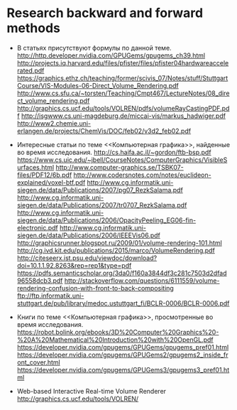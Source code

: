 # Research backward and forward methods

- В статьях присутствуют формулы по данной теме.
http://http.developer.nvidia.com/GPUGems/gpugems_ch39.html
http://projects.iq.harvard.edu/files/pfister/files/pfister04hardwareaccelerated.pdf
https://graphics.ethz.ch/teaching/former/scivis_07/Notes/stuff/StuttgartCourse/VIS-Modules-06-Direct_Volume_Rendering.pdf
http://www.cs.sfu.ca/~torsten/Teaching/Cmpt467/LectureNotes/08_direct_volume_rendering.pdf
http://graphics.cs.ucf.edu/tools/VOLREN/pdfs/volumeRayCastingPDF.pdf
http://isgwww.cs.uni-magdeburg.de/miccai-vis/markus_hadwiger.pdf
http://www2.chemie.uni-erlangen.de/projects/ChemVis/DOC/feb02/v3d2_feb02.pdf

- Интересные статьи по теме <<Компьютерная графика>>, найденные во время исследования. 
http://cs.haifa.ac.il/~gordon/ftb-bsp.pdf
https://www.cs.uic.edu/~jbell/CourseNotes/ComputerGraphics/VisibleSurfaces.html
http://www.computer-graphics.se/TSBK07-files/PDF12/6b.pdf
http://www.codersnotes.com/notes/euclideon-explained/voxel-btf.pdf
http://www.cg.informatik.uni-siegen.de/data/Publications/2007/pg07_RezkSalama.pdf
http://www.cg.informatik.uni-siegen.de/data/Publications/2007/tr0707_RezkSalama.pdf
http://www.cg.informatik.uni-siegen.de/data/Publications/2006/OpacityPeeling_EG06-fin-electronic.pdf
http://www.cg.informatik.uni-siegen.de/data/Publications/2006/IEEEVis06.pdf
http://graphicsrunner.blogspot.ru/2009/01/volume-rendering-101.html
http://cg.ivd.kit.edu/publications/2015/marco/VolumeRendering.pdf
http://citeseerx.ist.psu.edu/viewdoc/download?doi=10.1.1.92.8263&rep=rep1&type=pdf
https://pdfs.semanticscholar.org/3da0/f160a3844df3c281c7503d2dfad96558dcb3.pdf
http://stackoverflow.com/questions/6111559/volume-rendering-confusion-with-front-to-back-compositing
ftp://ftp.informatik.uni-stuttgart.de/pub/library/medoc.ustuttgart_fi/BCLR-0006/BCLR-0006.pdf

- Книги по теме <<Компьютерная графика>>, просмотренные во время исследования. 
https://robot.bolink.org/ebooks/3D%20Computer%20Graphics%20-%20A%20Mathematical%20Introduction%20with%20OpenGL.pdf
https://developer.nvidia.com/gpugems/GPUGems/gpugems_pref01.html
https://developer.nvidia.com/gpugems/GPUGems2/gpugems2_inside_front_cover.html
https://developer.nvidia.com/gpugems/GPUGems3/gpugems3_pref01.html

- Web-based Interactive Real-time Volume Renderer
http://graphics.cs.ucf.edu/tools/VOLREN/

